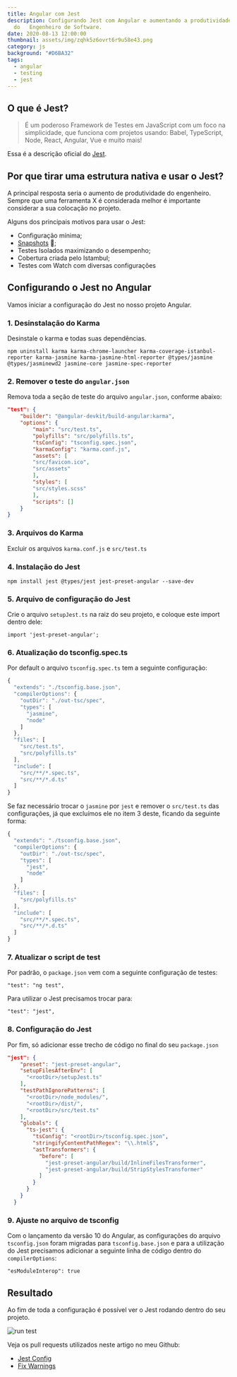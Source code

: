 ```yaml
---
title: Angular com Jest
description: Configurando Jest com Angular e aumentando a produtividade
  do   Engenheiro de Software.
date: 2020-08-13 12:00:00
thumbnail: assets/img/zqhk5z6ovrt6r9u58e43.png
category: js
background: "#D6BA32"
tags:
  - angular
  - testing
  - jest
---
```

## O que é Jest?
> É um poderoso Framework de Testes em JavaScript com um foco na simplicidade, que funciona com projetos usando: Babel, TypeScript, Node, React, Angular, Vue e muito mais!

Essa é a descrição oficial do [Jest](https://jestjs.io/pt-BR/).

## Por que tirar uma estrutura nativa e usar o Jest?

A principal resposta seria o aumento de produtividade do engenheiro. Sempre que uma ferramenta X é considerada melhor é importante considerar a sua colocação no projeto.

Alguns dos principais motivos para usar o Jest:
- Configuração mínima;
- [Snapshots](https://jestjs.io/docs/en/snapshot-testing) 📸;
- Testes Isolados maximizando o desempenho;
- Cobertura criada pelo Istambul;
- Testes com Watch com diversas configurações


## Configurando o Jest no Angular

Vamos iniciar a configuração do Jest no nosso projeto Angular.

### 1. Desinstalação do Karma
Desinstale o karma e todas suas dependências.

```
npm uninstall karma karma-chrome-launcher karma-coverage-istanbul-reporter karma-jasmine karma-jasmine-html-reporter @types/jasmine @types/jasminewd2 jasmine-core jasmine-spec-reporter
```

### 2. Remover o teste do `angular.json`
Remova toda a seção de teste do arquivo `angular.json`, conforme abaixo:

```json
"test": {
    "builder": "@angular-devkit/build-angular:karma",
    "options": {
        "main": "src/test.ts",
        "polyfills": "src/polyfills.ts",
        "tsConfig": "tsconfig.spec.json",
        "karmaConfig": "karma.conf.js",
        "assets": [
        "src/favicon.ico",
        "src/assets"
        ],
        "styles": [
        "src/styles.scss"
        ],
        "scripts": []
    }
}
```

### 3. Arquivos do Karma
Excluir os arquivos `karma.conf.js` e `src/test.ts`

### 4. Instalação do Jest

```
npm install jest @types/jest jest-preset-angular --save-dev
```

### 5. Arquivo de configuração do Jest

Crie o arquivo `setupJest.ts` na raiz do seu projeto, e coloque este import dentro dele:

```
import 'jest-preset-angular';
```

### 6. Atualização do tsconfig.spec.ts

Por default o arquivo `tsconfig.spec.ts` tem a seguinte configuração:

```javascript
{
  "extends": "./tsconfig.base.json",
  "compilerOptions": {
    "outDir": "./out-tsc/spec",
    "types": [
      "jasmine",
      "node"
    ]
  },
  "files": [
    "src/test.ts",
    "src/polyfills.ts"
  ],
  "include": [
    "src/**/*.spec.ts",
    "src/**/*.d.ts"
  ]
}
```

Se faz necessário trocar o `jasmine` por `jest` e remover o `src/test.ts` das configurações, já que excluímos ele no item 3 deste, ficando da seguinte forma:

```javascript
{
  "extends": "./tsconfig.base.json",
  "compilerOptions": {
    "outDir": "./out-tsc/spec",
    "types": [
      "jest",
      "node"
    ]
  },
  "files": [
    "src/polyfills.ts"
  ],
  "include": [
    "src/**/*.spec.ts",
    "src/**/*.d.ts"
  ]
}
```

### 7. Atualizar o script de test

Por padrão, o `package.json` vem com a seguinte configuração de testes:

```
"test": "ng test",
```

Para utilizar o Jest precisamos trocar para: 

```
"test": "jest",
```

### 8. Configuração do Jest

Por fim, só adicionar esse trecho de código no final do seu `package.json`

```json
"jest": {
    "preset": "jest-preset-angular",
    "setupFilesAfterEnv": [
      "<rootDir>/setupJest.ts"
    ],
    "testPathIgnorePatterns": [
      "<rootDir>/node_modules/",
      "<rootDir>/dist/",
      "<rootDir>/src/test.ts"
    ],
    "globals": {
      "ts-jest": {
        "tsConfig": "<rootDir>/tsconfig.spec.json",
        "stringifyContentPathRegex": "\\.html$",
        "astTransformers": {
          "before": [
            "jest-preset-angular/build/InlineFilesTransformer",
            "jest-preset-angular/build/StripStylesTransformer"
          ]
        }
      }
    }
  }
```

### 9. Ajuste no arquivo de tsconfig

Com o lançamento da versão 10 do Angular, as configurações do arquivo `tsconfig.json` foram migradas para `tsconfig.base.json` e para a utilização do Jest precisamos adicionar a seguinte linha de código dentro do `compilerOptions`:
```
"esModuleInterop": true
```

## Resultado

Ao fim de toda a configuração é possível ver o Jest rodando dentro do seu projeto.

![run test](https://dev-to-uploads.s3.amazonaws.com/i/890gv8krdpc2sa0bbwea.gif)

Veja os pull requests utilizados neste artigo no meu Github: 
- [Jest Config](https://github.com/brunoromeiro/2020-site/pull/11)
- [Fix Warnings](https://github.com/brunoromeiro/2020-site/pull/12)